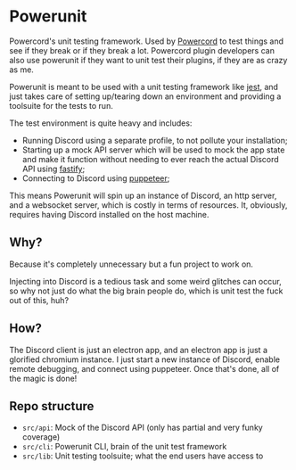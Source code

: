 # Powerunit
Powercord's unit testing framework. Used by [Powercord](https://powercord.dev) to test things and see if they break
or if they break a lot. Powercord plugin developers can also use powerunit if they want to unit test their plugins, if
they are as crazy as me.

Powerunit is meant to be used with a unit testing framework like [jest](https://jestjs.io/), and just takes care of
setting up/tearing down an environment and providing a toolsuite for the tests to run.

The test environment is quite heavy and includes:
 - Running Discord using a separate profile, to not pollute your installation;
 - Starting up a mock API server which will be used to mock the app state and make it function without needing to ever
 reach the actual Discord API using [fastify](https://fastify.io/);
 - Connecting to Discord using [puppeteer](https://pptr.dev/);

This means Powerunit will spin up an instance of Discord, an http server, and a websocket server, which is costly
in terms of resources. It, obviously, requires having Discord installed on the host machine.

## Why?
Because it's completely unnecessary but a fun project to work on.

Injecting into Discord is a tedious task and some weird glitches can occur, so why not just do what the big brain people
do, which is unit test the fuck out of this, huh?

## How?
The Discord client is just an electron app, and an electron app is just a glorified chromium instance. I just start
a new instance of Discord, enable remote debugging, and connect using puppeteer. Once that's done, all of the magic
is done!

## Repo structure
 - `src/api`: Mock of the Discord API (only has partial and very funky coverage)
 - `src/cli`: Powerunit CLI, brain of the unit test framework
 - `src/lib`: Unit testing toolsuite; what the end users have access to
